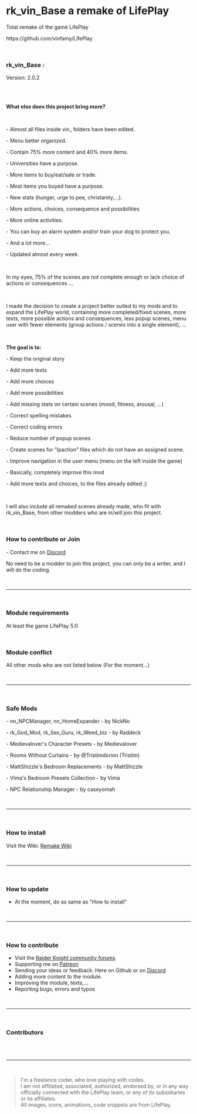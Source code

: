 <h1>rk_vin_Base a remake of LifePlay</h1>
<p>Total remake of the game LifePlay</p>
<p>https://github.com/vinfamy/LifePlay</p>
<br>
<h3>rk_vin_Base :</h3>
<p>Version: 2.0.2</p>
<br>
<br>
<p><strong>What else does this project bring more?</strong></p>
<br>
<p>- Almost all files inside vin_ folders have been edited.</p>
<p>- Menu better organized.</p>
<p>- Contain 75% more content and 40% more items.</p>
<p>- Universities have a purpose.</p>
<p>- More items to buy/eat/sale or trade.</p>
<p>- Most items you buyed have a purpose.</p>
<p>- New stats (hunger, urge to pee, christanity,...).</p>
<p>- More actions, choices, consequence and possibilities</p>
<p>- More online activities.</p>
<p>- You can buy an alarm system and/or train your dog to protect you.</p>
<p>- And a lot more...</p>
<p>- Updated almost every week.</p>
<br>
<p>In my eyes, 75% of the scenes are not complete enough or lack choice of actions or consequences ...</p>
<br>
<p>I made the decision to create a project better suited to my mods and to expand the LifePlay world, containing more completed/fixed scenes, more texts, more possible actions and consequences, less popup scenes, menu user with fewer elements (group actions / scenes into a single element), ...</p>
<br>
<p><strong>The goal is to:</strong></p>
<p>- Keep the original story</p>
<p>- Add more texts</p>
<p>- Add more choices</p>
<p>- Add more possibilities</p>
<p>- Add missing stats on certain scenes (mood, fitness, arousal, ...)</p>
<p>- Correct spelling mistakes</p>
<p>- Correct coding errors</p>
<p>- Reduce number of popup scenes</p>
<p>- Create scenes for "lpaction" files which do not have an assigned scene.</p>
<p>- Improve navigation in the user menu (menu on the left inside the game)</p>
<p>- Basically, completely improve this mod</p>
<p>- Add more texts and choices, to the files already edited ;)</p>
<br>
<p>I will also include all remaked scenes already made, who fit with rk_vin_Base, from other modders who are in/will join this project.</p>
<br>
<h3>How to contribute or Join</h3>
<p>- Contact me on <a href="https://discord.gg/d3U9E2wb4Y">Discord</a></p>
<p>No need to be a modder to join this project, you can only be a writer, and I will do the coding.<p>
<br>
<hr>
<br>
<h3>Module requirements</h3>
<p>At least the game LifePlay 5.0</p>
<br>
<h3>Module conflict</h3>
<p>All other mods who are not listed below (For the moment...)</p>
<br>
<hr>
<br>
<h3>Safe Mods</h3>
<p>- nn_NPCManager, nn_HomeExpander - by NickNo</p>
<p>- rk_God_Mod, rk_Sex_Guru, rk_Weed_biz - by Raddeck</p>
<p>- Medievalover's Character Presets - by Medievalover</p>
<p>- Rooms Without Curtains - by @Tristimdorion (Tristim)</p>
<p>- MattShizzle's Bedroom Replacements - by MattShizzle</p>
<p>- Vima's Bedroom Presets Collection - by Vima</p>
<p>- NPC Relationship Manager - by caseyomah</p>
<br>
<hr>
<br>
<h3> How to install</h3>
<p>Visit the Wiki: <a href="https://lifeplay.site/viewtopic.php?t=398">Remake Wiki</a></p>
<br>
<hr>
<br>
<h3>How to update</h3>
<ul>
<li>At the moment, do as same as "How to install"</li>
</ul>
<br>
<hr>
<br>
<h3>How to contribute</h3>
<ul>
<li>Visit the <a href="https://lifeplay.site" title="Raider Knight forums">Raider Knight community forums</a></li>
<li>Supporting me on <a href="https://www.patreon.com/raiderknight">Patreon</a></li>
<li>Sending your ideas or feedback: Here on Github or on <a href="https://discord.gg/d3U9E2wb4Y">Discord</a></li>
<li>Adding more content to the module.</li>
<li>Improving the module, texts,...</li>
<li>Reporting bugs, errors and typos</li>
</ul>
<br>
<hr>
<br>
<h3>Contributors</h3>
<br>
<br>
<hr>
<br>
<blockquote> I'm a freelance coder, who love playing with codes.<br>
I am not affiliated, associated, authorized, endorsed by, or in any way officially connected with the LifePlay team, or any of its subsidiaries or its affiliates.<br>
All images, icons, animations, code snippets are from LifePlay.</blockquote>